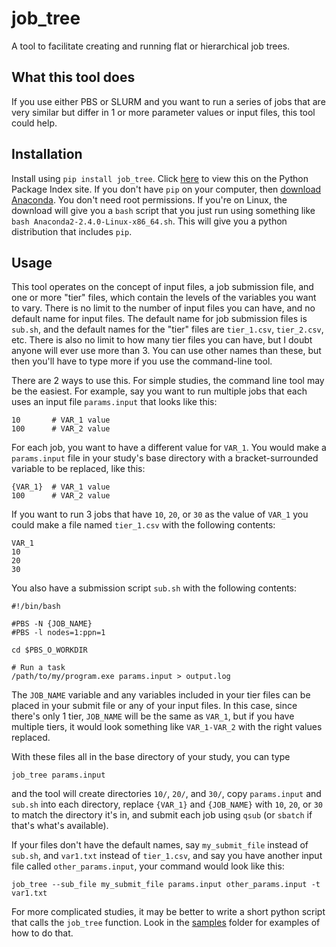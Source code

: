 # job_tree

A tool to facilitate creating and running flat or hierarchical job trees.

## What this tool does

If you use either PBS or SLURM and you want to run a series of jobs that are very similar but differ in 1 or more parameter values or input files, this tool could help.

## Installation

Install using `pip install job_tree`. Click [here](https://pypi.python.org/pypi/job_tree) to view this on the Python Package Index site. If you don't have `pip` on your computer, then [download Anaconda](https://www.continuum.io/downloads). You don't need root permissions. If you're on Linux, the download will give you a `bash` script that you just run using something like `bash Anaconda2-2.4.0-Linux-x86_64.sh`. This will give you a python distribution that includes `pip`.

## Usage

This tool operates on the concept of input files, a job submission file, and one or more "tier" files, which contain the levels of the variables you want to vary. There is no limit to the number of input files you can have, and no default name for input files. The default name for job submission files is `sub.sh`, and the default names for the "tier" files are `tier_1.csv`, `tier_2.csv`, etc. There is also no limit to how many tier files you can have, but I doubt anyone will ever use more than 3. You can use other names than these, but then you'll have to type more if you use the command-line tool.

There are 2 ways to use this. For simple studies, the command line tool may be the easiest. For example, say you want to run multiple jobs that each uses an input file `params.input` that looks like this:

```
10       # VAR_1 value
100      # VAR_2 value
```

For each job, you want to have a different value for `VAR_1`. You would make a `params.input` file in your study's base directory with a bracket-surrounded variable to be replaced, like this:

```
{VAR_1}  # VAR_1 value
100      # VAR_2 value
```

If you want to run 3 jobs that have `10`, `20`, or `30` as the value of `VAR_1` you could make a file named `tier_1.csv` with the following contents:

```
VAR_1
10
20
30
```

You also have a submission script `sub.sh` with the following contents:

```
#!/bin/bash

#PBS -N {JOB_NAME}
#PBS -l nodes=1:ppn=1

cd $PBS_O_WORKDIR

# Run a task
/path/to/my/program.exe params.input > output.log
```

The `JOB_NAME` variable and any variables included in your tier files can be placed in your submit file or any of your input files. In this case, since there's only 1 tier, `JOB_NAME` will be the same as `VAR_1`, but if you have multiple tiers, it would look something like `VAR_1-VAR_2` with the right values replaced.

With these files all in the base directory of your study, you can type

```
job_tree params.input
```

and the tool will create directories `10/`, `20/`, and `30/`, copy `params.input` and `sub.sh` into each directory, replace `{VAR_1}` and `{JOB_NAME}` with `10`, `20`, or `30` to match the directory it's in, and submit each job using `qsub` (or `sbatch` if that's what's available).

If your files don't have the default names, say `my_submit_file` instead of `sub.sh`, and `var1.txt` instead of `tier_1.csv`, and say you have another input file called `other_params.input`, your command would look like this:

```
job_tree --sub_file my_submit_file params.input other_params.input -t var1.txt
```

For more complicated studies, it may be better to write a short python script that calls the `job_tree` function. Look in the [samples](https://github.com/benlindsay/job_tree/tree/master/samples) folder for examples of how to do that.
